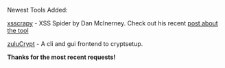 Newest Tools Added:

[xsscrapy](https://github.com/DanMcInerney/xsscrapy) - XSS Spider by Dan McInerney. Check out his recent [post about the tool](http://danmcinerney.org/xsscrapy-fast-thorough-xss-vulnerability-spider/)

[zuluCrypt](https://github.com/mhogomchungu/zuluCrypt/) - A cli and gui frontend to cryptsetup.

**Thanks for the most recent requests!**

